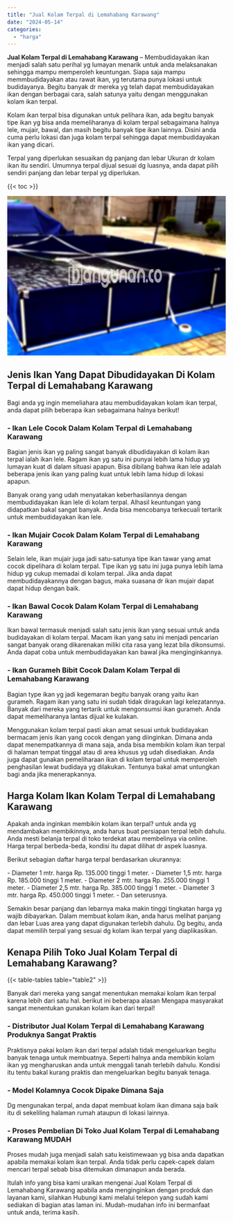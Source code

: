 ```yaml
---
title: "Jual Kolam Terpal di Lemahabang Karawang"
date: "2024-05-14"
categories: 
  - "harga"
---
```


**Jual Kolam Terpal di Lemahabang Karawang** – Membudidayakan ikan menjadi salah satu perihal yg lumayan menarik untuk anda melaksanakan sehingga mampu memperoleh keuntungan. Siapa saja mampu memmbudidayakan atau rawat ikan, yg terutama punya lokasi untuk budidayanya. Begitu banyak dr mereka yg telah dapat membudidayakan ikan dengan berbagai cara, salah satunya yaitu dengan menggunakan kolam ikan terpal.

Kolam ikan terpal bisa digunakan untuk pelihara ikan, ada begitu banyak tipe ikan yg bisa anda memeliharanya di kolam terpal sebagaimana halnya lele, mujair, bawal, dan masih begitu banyak tipe ikan lainnya. Disini anda cuma perlu lokasi dan juga kolam terpal sehingga dapat membudidayakan ikan yang dicari.

Terpal yang diperlukan sesuaikan dg panjang dan lebar Ukuran dr kolam ikan itu sendiri. Umumnya terpal dijual sesuai dg luasnya, anda dapat pilih sendiri panjang dan lebar terpal yg diperlukan.

{{< toc >}}

![Jual Kolam Terpal di Lemahabang Karawang](/images/jual-kolam-terpal-48.png)

## Jenis Ikan Yang Dapat Dibudidayakan Di Kolam Terpal di Lemahabang Karawang

Bagi anda yg ingin memeliahara atau membudidayakan kolam ikan terpal, anda dapat pilih beberapa ikan sebagaimana halnya berikut!

### \- Ikan Lele Cocok Dalam Kolam Terpal di Lemahabang Karawang

Bagian jenis ikan yg paling sangat banyak dibudidayakan di kolam ikan terpal ialah ikan lele. Ragam ikan yg satu ini punyai lebih lama hidup yg lumayan kuat di dalam situasi apapun. Bisa dibilang bahwa ikan lele adalah beberapa jenis ikan yang paling kuat untuk lebih lama hidup di lokasi apapun.

Banyak orang yang udah menyatakan keberhasilannya dengan membudidayakan ikan lele di kolam terpal. Alhasil keuntungan yang didapatkan bakal sangat banyak. Anda bisa mencobanya terkecuali tertarik untuk membudidayakan ikan lele.

### \- Ikan Mujair Cocok Dalam Kolam Terpal di Lemahabang Karawang

Selain lele, ikan mujair juga jadi satu-satunya tipe ikan tawar yang amat cocok dipelihara di kolam terpal. Tipe ikan yg satu ini juga punya lebih lama hidup yg cukup memadai di kolam terpal. Jika anda dapat membudidayakannya dengan bagus, maka suasana dr ikan mujair dapat dapat hidup dengan baik.

### \- Ikan Bawal Cocok Dalam Kolam Terpal di Lemahabang Karawang

Ikan bawal termasuk menjadi salah satu jenis ikan yang sesuai untuk anda budidayakan di kolam terpal. Macam ikan yang satu ini menjadi pencarian sangat banyak orang dikarenakan miliki cita rasa yang lezat bila dikonsumsi. Anda dapat coba untuk membudidayakan kan bawal jika menginginkannya.

### \- Ikan Gurameh Bibit Cocok Dalam Kolam Terpal di Lemahabang Karawang

Bagian type ikan yg jadi kegemaran begitu banyak orang yaitu ikan gurameh. Ragam ikan yang satu ini sudah tidak diragukan lagi kelezatannya. Banyak dari mereka yang tertarik untuk mengonsumsi ikan gurameh. Anda dapat memeliharanya lantas dijual ke kulakan.

Menggunakan kolam terpal pasti akan amat sesuai untuk budidayakan bermacam jenis ikan yang cocok dengan yang diinginkan. Dimana anda dapat menempatkannya di mana saja, anda bisa membikin kolam ikan terpal di halaman tempat tinggal atau di area khusus yg udah disediakan. Anda juga dapat gunakan pemeliharaan ikan di kolam terpal untuk memperoleh penghasilan lewat budidaya yg dilakukan. Tentunya bakal amat untungkan bagi anda jika menerapkannya.

## Harga Kolam Ikan Kolam Terpal di Lemahabang Karawang

Apakah anda inginkan membikin kolam ikan terpal? untuk anda yg mendambakan membikinnya, anda harus buat persiapan terpal lebih dahulu. Anda mesti belanja terpal di toko terdekat atau membelinya via online. Harga terpal berbeda-beda, kondisi itu dapat dilihat dr aspek luasnya.

Berikut sebagian daftar harga terpal berdasarkan ukurannya:

\- Diameter 1 mtr. harga Rp. 135.000 tinggi 1 meter. - Diameter 1,5 mtr. harga Rp. 185.000 tinggi 1 meter. - Diameter 2 mtr. harga Rp. 255.000 tinggi 1 meter. - Diameter 2,5 mtr. harga Rp. 385.000 tinggi 1 meter. - Diameter 3 mtr. harga Rp. 450.000 tinggi 1 meter. - Dan seterusnya.

Semakin besar panjang dan lebarnya maka makin tinggi tingkatan harga yg wajib dibayarkan. Dalam membuat kolam ikan, anda harus melihat panjang dan lebar Luas area yang dapat digunakan terlebih dahulu. Dg begitu, anda dapat memilih terpal yang sesuai dg kolam ikan terpal yang diaplikasikan.

## Kenapa Pilih Toko Jual Kolam Terpal di Lemahabang Karawang?

{{< table-tables table="table2" >}}

Banyak dari mereka yang sangat menentukan memakai kolam ikan terpal karena lebih dari satu hal. berikut ini beberapa alasan Mengapa masyarakat sangat menentukan gunakan kolam ikan dari terpal!

### \- Distributor Jual Kolam Terpal di Lemahabang Karawang Produknya Sangat Praktis

Praktisnya pakai kolam ikan dari terpal adalah tidak mengeluarkan begitu banyak tenaga untuk membuatnya. Seperti halnya anda membikin kolam ikan yg mengharuskan anda untuk menggali tanah terlebih dahulu. Kondisi itu tentu bakal kurang praktis dan mengeluarkan begitu banyak tenaga.

### \- Model Kolamnya Cocok Dipake Dimana Saja

Dg mengunakan terpal, anda dapat membuat kolam ikan dimana saja baik itu di sekeliling halaman rumah ataupun di lokasi lainnya.

### \- Proses Pembelian Di Toko Jual Kolam Terpal di Lemahabang Karawang MUDAH

Proses mudah juga menjadi salah satu keistimewaan yg bisa anda dapatkan apabila memakai kolam ikan terpal. Anda tidak perlu capek-capek dalam mencari terpal sebab bisa ditemukan dimanapun anda berada.

Itulah info yang bisa kami uraikan mengenai Jual Kolam Terpal di Lemahabang Karawang apabila anda menginginkan dengan produk dan layanan kami, silahkan Hubungi kami melalui telepon yang sudah kami sediakan di bagian atas laman ini. Mudah-mudahan info ini bermanfaat untuk anda, terima kasih.
